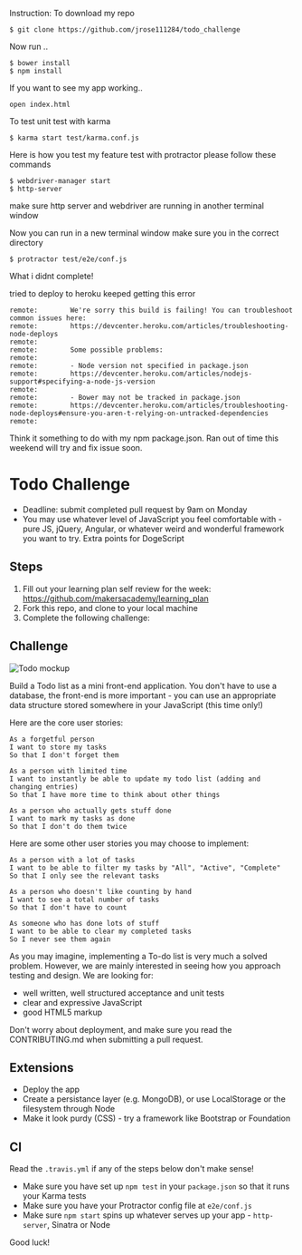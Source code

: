 Instruction:
To download my repo
```
$ git clone https://github.com/jrose111284/todo_challenge
```
Now run ..
```
$ bower install
$ npm install
```
If you want to see my app working..
```
open index.html
```

To test unit test with karma
```
$ karma start test/karma.conf.js
```
Here is how you test my feature test with protractor
please follow these commands
```
$ webdriver-manager start
$ http-server
```
make sure http server and webdriver are running in another terminal window

Now you can run in a new terminal window make sure you in the correct directory
```
$ protractor test/e2e/conf.js
```
What i didnt complete!

tried to deploy to heroku keeped getting this error

```
remote:        We're sorry this build is failing! You can troubleshoot common issues here:
remote:        https://devcenter.heroku.com/articles/troubleshooting-node-deploys
remote:
remote:        Some possible problems:
remote:
remote:        - Node version not specified in package.json
remote:        https://devcenter.heroku.com/articles/nodejs-support#specifying-a-node-js-version
remote:
remote:        - Bower may not be tracked in package.json
remote:        https://devcenter.heroku.com/articles/troubleshooting-node-deploys#ensure-you-aren-t-relying-on-untracked-dependencies
remote:
```

Think it something to do with my npm package.json. Ran out of time this weekend will try and fix issue soon.
# Todo Challenge

* Deadline: submit completed pull request by 9am on Monday
* You may use whatever level of JavaScript you feel comfortable with - pure JS, jQuery, Angular, or whatever weird and wonderful framework you want to try. Extra points for DogeScript

Steps
-------

1. Fill out your learning plan self review for the week: https://github.com/makersacademy/learning_plan
2. Fork this repo, and clone to your local machine
3. Complete the following challenge:

## Challenge

![Todo mockup](https://makersacademy.mybalsamiq.com/mockups/2914603.png?key=afabb09aef2901a2732515ae4349c1ec0458294b)

Build a Todo list as a mini front-end application. You don't have to use a database, the front-end is more important - you can use an appropriate data structure stored somewhere in your JavaScript (this time only!)

Here are the core user stories:

```
As a forgetful person
I want to store my tasks
So that I don't forget them

As a person with limited time
I want to instantly be able to update my todo list (adding and changing entries)
So that I have more time to think about other things

As a person who actually gets stuff done
I want to mark my tasks as done
So that I don't do them twice
```

Here are some other user stories you may choose to implement:

```
As a person with a lot of tasks
I want to be able to filter my tasks by "All", "Active", "Complete"
So that I only see the relevant tasks

As a person who doesn't like counting by hand
I want to see a total number of tasks
So that I don't have to count

As someone who has done lots of stuff
I want to be able to clear my completed tasks
So I never see them again
```

As you may imagine, implementing a To-do list is very much a solved problem. However, we are mainly interested in seeing how you approach testing and design. We are looking for:

* well written, well structured acceptance and unit tests
* clear and expressive JavaScript
* good HTML5 markup

Don't worry about deployment, and make sure you read the CONTRIBUTING.md when submitting a pull request.

## Extensions

* Deploy the app
* Create a persistance layer (e.g. MongoDB), or use LocalStorage or the filesystem through Node
* Make it look purdy (CSS) - try a framework like Bootstrap or Foundation

## CI

Read the `.travis.yml` if any of the steps below don't make sense!

* Make sure you have set up `npm test` in your `package.json` so that it runs your Karma tests
* Make sure you have your Protractor config file at `e2e/conf.js`
* Make sure `npm start` spins up whatever serves up your app - `http-server`, Sinatra or Node

Good luck!
